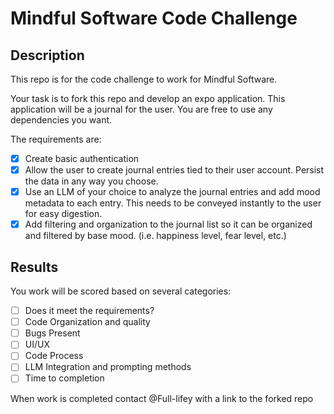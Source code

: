 # Mindful Software Code Challenge

## Description

This repo is for the code challenge to work for Mindful Software.

Your task is to fork this repo and develop an expo application. This application will be a journal for the user. You are free to use any dependencies you want.

The requirements are:

- [x] Create basic authentication
- [x] Allow the user to create journal entries tied to their user account. Persist the data in any way you choose.
- [x] Use an LLM of your choice to analyze the journal entries and add mood metadata to each entry. This needs to be conveyed instantly to the user for easy digestion.
- [x] Add filtering and organization to the journal list so it can be organized and filtered by base mood. (i.e. happiness level, fear level, etc.)

## Results

You work will be scored based on several categories:

- [ ] Does it meet the requirements?
- [ ] Code Organization and quality
- [ ] Bugs Present
- [ ] UI/UX
- [ ] Code Process
- [ ] LLM Integration and prompting methods
- [ ] Time to completion

When work is completed contact @Full-lifey with a link to the forked repo
